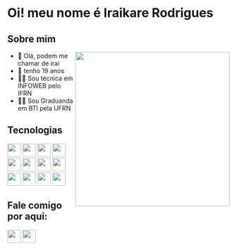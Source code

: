 # Oi! meu nome é Iraikare Rodrigues


<!--[![Anurag's GitHub stats](https://github-readme-stats.vercel.app/api?username=iraikare&count_private=true&show_icons=true&theme=radical)](https://github.com/anuraghazra/github-readme-stats)
[![Top Langs](https://github-readme-stats.vercel.app/api/top-langs/?username=iraikare&layout=compact&theme=radical)](https://github.com/anuraghazra/github-readme-stats)-->
<!--<div style="display: flex; flex-direction: row;">
 <img class="img" src="https://github-readme-stats.vercel.app/api?username=iraikare&show_icons=true&theme=radical&count_private=true" width="450px" />
 <img align="right" class="img" src="https://github-readme-stats.vercel.app/api/top-langs/?username=iraikare&theme=radical&layout=compact" width="350px"  />
</div>

<!-- ![github-gif](https://github.com/iraikare/iraikare/assets/101957823/8f84c13c-62cf-458e-b3aa-82f6db8ba32c) -->

<div>
 <h2>Sobre mim</h2>
<img align="right" src="https://github.com/iraikare/iraikare/assets/101957823/8f84c13c-62cf-458e-b3aa-82f6db8ba32c" width="350px"/> 
 <ul>
   <li>🤝 Olá, podem me chamar de irai</li>
  <li>📆 tenho 19 anos</li>
  <li>👩‍🎓 Sou técnica em INFOWEB pelo IFRN</li>
  <li>👩‍💻 Sou Graduanda em BTI pela UFRN</li>
 </ul>
</div> 
 
<h2 >Tecnologias </h2>

<img src="https://cdn.jsdelivr.net/gh/devicons/devicon/icons/csharp/csharp-original.svg" height="30"/> <img src="https://cdn.jsdelivr.net/gh/devicons/devicon/icons/html5/html5-original.svg" height="30"/>
<img src="https://cdn.jsdelivr.net/gh/devicons/devicon/icons/css3/css3-original.svg" height="30"/>
<img src="https://cdn.jsdelivr.net/gh/devicons/devicon/icons/javascript/javascript-original.svg" height="30"/>
<img src="https://cdn.jsdelivr.net/gh/devicons/devicon/icons/figma/figma-original.svg" height="30"/>
<img src="https://github.com/user-attachments/assets/5d438dd9-5ca7-4e2c-8883-be03de169252" height="30"/>
<img src="https://github.com/user-attachments/assets/1d3f3aef-6c79-4b31-82e0-5f946db40f50" height="30"/>
<img src="https://github.com/user-attachments/assets/8adadb7b-093f-4fbe-8bd6-274ed8aa35db" height="30"/>
<img src="https://github.com/user-attachments/assets/f19e951c-a6e1-416b-a15a-4e7214e9b394" height="30"/>
<img src="https://github.com/user-attachments/assets/49b1a37c-8a2a-47b4-99af-2e8574cb6c8c" height="30"/>
<img src="https://github.com/user-attachments/assets/2bee19f8-d88a-4dfb-b214-c97e00ad3ef0" height="30"/>
<img src="https://github.com/user-attachments/assets/41af5281-a091-4ccc-bb71-aee9c07c5264" height="30"/>

## Fale comigo por aqui:

[<img src="https://img.shields.io/badge/Gmail-D14836?style=for-the-badge&logo=gmail&logoColor=white" height="30"/>](mailto:iraikare1810@gmail.com)
[<img src="https://img.shields.io/badge/Instagram-E4405F?style=for-the-badge&logo=instagram&logoColor=white" height="30"/>](https://www.instagram.com/iraikare/)

